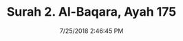 ---
title       : "Surah 2. Al-Baqara, Ayah 175"
date        : 7/25/2018 2:46:45 PM
draft       : false
type        : "quran"
layout      : "compare"
BookCode    : "CMP"
SurahNumber : "2"
AyahNumber  : "175"
TotalAyah   : "286"
---